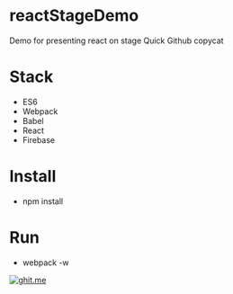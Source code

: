 # reactStageDemo
Demo for presenting react on stage
Quick Github copycat

# Stack
- ES6
- Webpack 
- Babel
- React
- Firebase

# Install
- npm install

# Run
- webpack -w

<!-- Git repo code sample from https://ghit.me/-->
[![ghit.me](https://ghit.me/badge.svg?repo=bneiluj/reactStageDemo)](https://ghit.me/repo/bneiluj/reactStageDemo)
